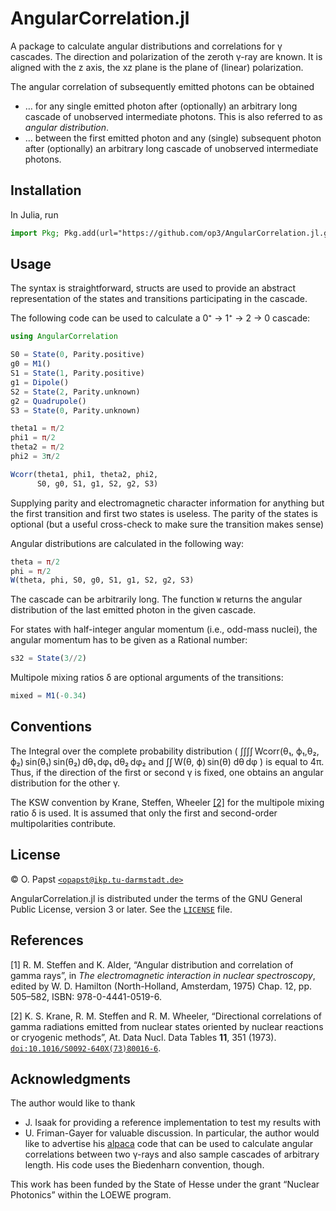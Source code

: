 # AngularCorrelation.jl

A package to calculate angular distributions and correlations for γ cascades.
The direction and polarization of the zeroth γ-ray are known.
It is aligned with the z axis, the xz plane is the plane of (linear) polarization.

The angular correlation of subsequently emitted photons can be obtained
- … for any single emitted photon after (optionally) an arbitrary long cascade of unobserved intermediate photons.
  This is also referred to as *angular distribution*.
- … between the first emitted photon and any (single) subsequent photon after (optionally) an arbitrary long cascade of unobserved intermediate photons.

## Installation

In Julia, run

```julia
import Pkg; Pkg.add(url="https://github.com/op3/AngularCorrelation.jl.git")
```

## Usage

The syntax is straightforward,
structs are used to provide an abstract representation of the states and transitions participating in the cascade.

The following code can be used to calculate a 0⁺ → 1⁺ → 2 → 0 cascade:

```julia
using AngularCorrelation

S0 = State(0, Parity.positive)
g0 = M1()
S1 = State(1, Parity.positive)
g1 = Dipole()
S2 = State(2, Parity.unknown)
g2 = Quadrupole()
S3 = State(0, Parity.unknown)

theta1 = π/2
phi1 = π/2
theta2 = π/2
phi2 = 3π/2

Wcorr(theta1, phi1, theta2, phi2,
      S0, g0, S1, g1, S2, g2, S3)
```

Supplying parity and electromagnetic character information for anything
but the first transition and first two states is useless.
The parity of the states is optional (but a useful cross-check to make sure the transition makes sense)

Angular distributions are calculated in the following way:

```julia
theta = π/2
phi = π/2
W(theta, phi, S0, g0, S1, g1, S2, g2, S3)
```

The cascade can be arbitrarily long.
The function `W` returns the angular distribution of the last emitted photon in the given cascade.

For states with half-integer angular momentum (i.e., odd-mass nuclei),
the angular momentum has to be given as a Rational number:

```julia
s32 = State(3//2)
```

Multipole mixing ratios δ are optional arguments of the transitions:

```julia
mixed = M1(-0.34)
```

## Conventions

The Integral over the complete probability distribution
( ∫∫∫∫ Wcorr(θ₁, ϕ₁,θ₂, ϕ₂) sin(θ₁) sin(θ₂) dθ₁ dφ₁ dθ₂ dφ₂ and
∫∫ W(θ, ϕ) sin(θ) dθ dφ )
is equal to 4π.
Thus, if the direction of the first or second γ is fixed,
one obtains an angular distribution for the other γ.

The KSW convention by Krane, Steffen, Wheeler [\[2\]](#ref-2) for the multipole mixing ratio δ is used.
It is assumed that only the first and second-order multipolarities contribute.

## License<a name="license"></a>

© O. Papst [`<opapst@ikp.tu-darmstadt.de>`](mailto:opapst@ikp.tu-darmstadt.de)

AngularCorrelation.jl is distributed under the terms of the GNU General Public License, version 3 or later.
See the [`LICENSE`](LICENSE) file.

## References

<a name="ref-1">[1]</a> R. M. Steffen and K. Alder, “Angular distribution and correlation of gamma rays”, in *The electromagnetic interaction in nuclear spectroscopy*, edited by W. D. Hamilton (North-Holland, Amsterdam, 1975) Chap. 12, pp. 505–582, ISBN: 978-0-4441-0519-6.

<a name="ref-2">[2]</a> K. S. Krane, R. M. Steffen and R. M. Wheeler, “Directional correlations of gamma radiations emitted from nuclear states oriented by nuclear reactions or cryogenic methods”, At. Data Nucl. Data Tables **11**, 351 (1973). [`doi:10.1016/S0092-640X(73)80016-6`](https://doi.org/10.1016/S0092-640X(73)80016-6).  

## Acknowledgments

The author would like to thank

- J. Isaak for providing a reference implementation to test my results with
- U. Friman-Gayer for valuable discussion. In particular, the author would like to advertise his [alpaca](https://github.com/u-eff-gee/alpaca) code
  that can be used to calculate angular correlations between two γ-rays
  and also sample cascades of arbitrary length.
  His code uses the Biedenharn convention, though.

This work has been funded by the State of Hesse under the grant “Nuclear Photonics” within the LOEWE program.
